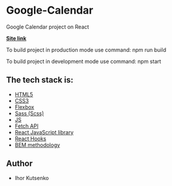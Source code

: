 # Google-Calendar
Google Calendar project on React


**[Site link](https://iniacor.github.io/Foundation/)**

To build project in production mode use command: npm run build

To build project in development mode use command: npm start

## The tech stack is:

- [HTML5](https://en.wikipedia.org/wiki/HTML5)
- [CSS3](https://en.wikipedia.org/wiki/CSS)
- [Flexbox](https://en.wikipedia.org/wiki/CSS_Flexible_Box_Layout)
- [Sass (Scss)](https://sass-lang.com/)
- [JS](https://en.wikipedia.org/wiki/JavaScript)
- [Fetch API](https://developer.mozilla.org/en-US/docs/Web/API/Fetch_API)
- [React JavaScript library](https://reactjs.org/)
- [React Hooks](https://reactjs.org/docs/hooks-faq.html#gatsby-focus-wrapper)
- [BEM methodology](https://en.bem.info/methodology/)

## Author
- Ihor Kutsenko
